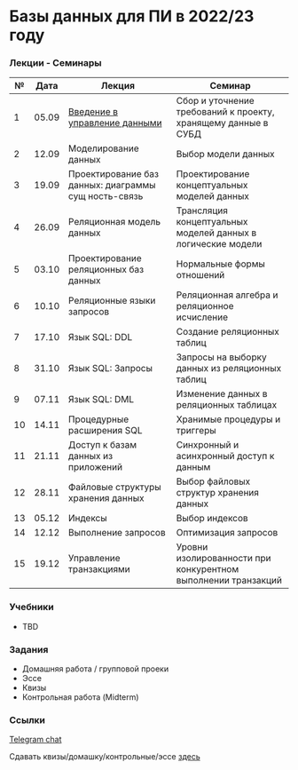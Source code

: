 # Базы данных для ПИ в 2022/23 году #

### Лекции - Семинары ###

| № | Дата | Лекция                              | Семинар	                                |
|---|------|-------------------------------------|------------------------------------------|
| 1 | 05.09| [Введение в управление данными](lectures/DB-2022-lec01.pdf)	| Сбор и уточнение требований к проекту, хранящему данные в СУБД| 
| 2 | 12.09| Моделирование данных	| Выбор модели данных | 
| 3 | 19.09| Проектирование баз данных: диаграммы сущ ность-связь	| Проектирование концептуальных моделей данных | 
| 4 | 26.09| Реляционная модель данных	| Трансляция концептуальных моделей данных в логические модели | 
| 5 | 03.10| Проектирование реляционных баз данных	| Нормальные формы отношений | 
| 6 | 10.10| Реляционные языки запросов | Реляционная алгебра и реляционное исчисление | 
| 7 | 17.10| Язык SQL: DDL | Создание реляционных таблиц 
| 8 | 31.10| Язык SQL: Запросы	| Запросы на выборку данных из реляционных таблиц | 
| 9 | 07.11| Язык SQL: DML	| Изменение данных в реляционных таблицах |
| 10| 14.11| Процедурные расширения SQL | Хранимые процедуры и триггеры |
| 11| 21.11| Доступ к базам данных из приложений | Синхронный и асинхронный доступ к данным |
| 12| 28.11| Файловые структуры хранения данных | Выбор файловых структур хранения данных |
| 13| 05.12| Индексы | Выбор индексов |
| 14| 12.12| Выполнение запросов | Оптимизация запросов |
| 15| 19.12| Управление транзакциями | Уровни изолированности при конкурентном выполнении транзакций |

### Учебники ###

* TBD

### Задания ###

* Домашняя работа / групповой проеки
* Эссе
* Квизы
* Контрольная работа (Midterm)

### Ссылки ###


[Telegram chat](https://t.me/+FS_KiTRV-BhmNGFi)

Сдавать квизы/домашку/контрольные/эссе [здесь](https://canvas.instructure.com/enroll/RGYJWY)

